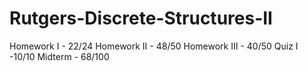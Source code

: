 # Rutgers-Discrete-Structures-II
Homework I - 22/24
Homework II - 48/50
Homework III - 40/50
Quiz I -10/10
Midterm - 68/100
